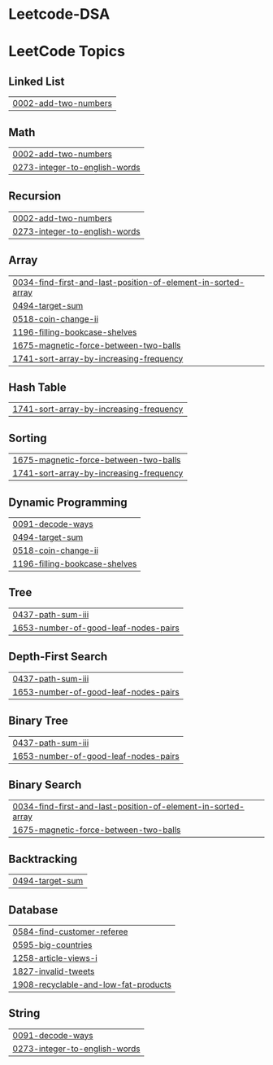 # Leetcode-DSA
<!---LeetCode Topics Start-->
# LeetCode Topics
## Linked List
|  |
| ------- |
| [0002-add-two-numbers](https://github.com/Devansh1534/Leetcode-DSA/tree/master/0002-add-two-numbers) |
## Math
|  |
| ------- |
| [0002-add-two-numbers](https://github.com/Devansh1534/Leetcode-DSA/tree/master/0002-add-two-numbers) |
| [0273-integer-to-english-words](https://github.com/Devansh1534/Leetcode-DSA/tree/master/0273-integer-to-english-words) |
## Recursion
|  |
| ------- |
| [0002-add-two-numbers](https://github.com/Devansh1534/Leetcode-DSA/tree/master/0002-add-two-numbers) |
| [0273-integer-to-english-words](https://github.com/Devansh1534/Leetcode-DSA/tree/master/0273-integer-to-english-words) |
## Array
|  |
| ------- |
| [0034-find-first-and-last-position-of-element-in-sorted-array](https://github.com/Devansh1534/Leetcode-DSA/tree/master/0034-find-first-and-last-position-of-element-in-sorted-array) |
| [0494-target-sum](https://github.com/Devansh1534/Leetcode-DSA/tree/master/0494-target-sum) |
| [0518-coin-change-ii](https://github.com/Devansh1534/Leetcode-DSA/tree/master/0518-coin-change-ii) |
| [1196-filling-bookcase-shelves](https://github.com/Devansh1534/Leetcode-DSA/tree/master/1196-filling-bookcase-shelves) |
| [1675-magnetic-force-between-two-balls](https://github.com/Devansh1534/Leetcode-DSA/tree/master/1675-magnetic-force-between-two-balls) |
| [1741-sort-array-by-increasing-frequency](https://github.com/Devansh1534/Leetcode-DSA/tree/master/1741-sort-array-by-increasing-frequency) |
## Hash Table
|  |
| ------- |
| [1741-sort-array-by-increasing-frequency](https://github.com/Devansh1534/Leetcode-DSA/tree/master/1741-sort-array-by-increasing-frequency) |
## Sorting
|  |
| ------- |
| [1675-magnetic-force-between-two-balls](https://github.com/Devansh1534/Leetcode-DSA/tree/master/1675-magnetic-force-between-two-balls) |
| [1741-sort-array-by-increasing-frequency](https://github.com/Devansh1534/Leetcode-DSA/tree/master/1741-sort-array-by-increasing-frequency) |
## Dynamic Programming
|  |
| ------- |
| [0091-decode-ways](https://github.com/Devansh1534/Leetcode-DSA/tree/master/0091-decode-ways) |
| [0494-target-sum](https://github.com/Devansh1534/Leetcode-DSA/tree/master/0494-target-sum) |
| [0518-coin-change-ii](https://github.com/Devansh1534/Leetcode-DSA/tree/master/0518-coin-change-ii) |
| [1196-filling-bookcase-shelves](https://github.com/Devansh1534/Leetcode-DSA/tree/master/1196-filling-bookcase-shelves) |
## Tree
|  |
| ------- |
| [0437-path-sum-iii](https://github.com/Devansh1534/Leetcode-DSA/tree/master/0437-path-sum-iii) |
| [1653-number-of-good-leaf-nodes-pairs](https://github.com/Devansh1534/Leetcode-DSA/tree/master/1653-number-of-good-leaf-nodes-pairs) |
## Depth-First Search
|  |
| ------- |
| [0437-path-sum-iii](https://github.com/Devansh1534/Leetcode-DSA/tree/master/0437-path-sum-iii) |
| [1653-number-of-good-leaf-nodes-pairs](https://github.com/Devansh1534/Leetcode-DSA/tree/master/1653-number-of-good-leaf-nodes-pairs) |
## Binary Tree
|  |
| ------- |
| [0437-path-sum-iii](https://github.com/Devansh1534/Leetcode-DSA/tree/master/0437-path-sum-iii) |
| [1653-number-of-good-leaf-nodes-pairs](https://github.com/Devansh1534/Leetcode-DSA/tree/master/1653-number-of-good-leaf-nodes-pairs) |
## Binary Search
|  |
| ------- |
| [0034-find-first-and-last-position-of-element-in-sorted-array](https://github.com/Devansh1534/Leetcode-DSA/tree/master/0034-find-first-and-last-position-of-element-in-sorted-array) |
| [1675-magnetic-force-between-two-balls](https://github.com/Devansh1534/Leetcode-DSA/tree/master/1675-magnetic-force-between-two-balls) |
## Backtracking
|  |
| ------- |
| [0494-target-sum](https://github.com/Devansh1534/Leetcode-DSA/tree/master/0494-target-sum) |
## Database
|  |
| ------- |
| [0584-find-customer-referee](https://github.com/Devansh1534/Leetcode-DSA/tree/master/0584-find-customer-referee) |
| [0595-big-countries](https://github.com/Devansh1534/Leetcode-DSA/tree/master/0595-big-countries) |
| [1258-article-views-i](https://github.com/Devansh1534/Leetcode-DSA/tree/master/1258-article-views-i) |
| [1827-invalid-tweets](https://github.com/Devansh1534/Leetcode-DSA/tree/master/1827-invalid-tweets) |
| [1908-recyclable-and-low-fat-products](https://github.com/Devansh1534/Leetcode-DSA/tree/master/1908-recyclable-and-low-fat-products) |
## String
|  |
| ------- |
| [0091-decode-ways](https://github.com/Devansh1534/Leetcode-DSA/tree/master/0091-decode-ways) |
| [0273-integer-to-english-words](https://github.com/Devansh1534/Leetcode-DSA/tree/master/0273-integer-to-english-words) |
<!---LeetCode Topics End-->
